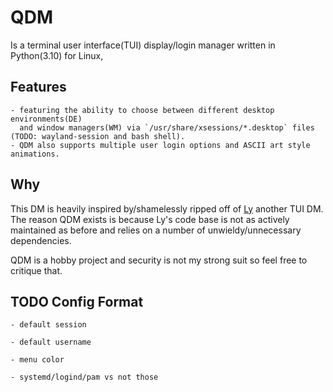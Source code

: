 # QDM
Is a terminal user interface(TUI) display/login manager written in Python(3.10) for Linux,

## Features

    - featuring the ability to choose between different desktop environments(DE)
      and window managers(WM) via `/usr/share/xsessions/*.desktop` files (TODO: wayland-session and bash shell).
    - QDM also supports multiple user login options and ASCII art style animations.

## Why
This DM is heavily inspired by/shamelessly ripped off of [Ly](https://github.com/fairyglade/ly) another TUI DM.
<br>The reason QDM exists is because Ly's code base is not as actively maintained as before 
and relies on a number of unwieldy/unnecessary dependencies.

QDM is a hobby project and security is not my strong suit so feel free to critique that.

## TODO Config Format

    - default session

    - default username

    - menu color

    - systemd/logind/pam vs not those

